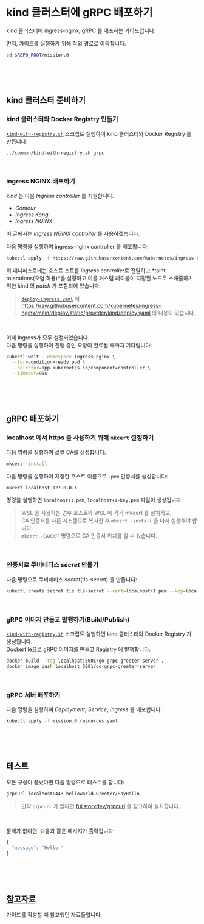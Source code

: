 # kind 클러스터에 gRPC 배포하기

kind 클러스터에 ingress-nginx, gRPC 를 배포하는 가이드입니다.  

먼저, 가이드를 실행하기 위해 작업 경로로 이동합니다:  

```bash
cd $REPO_ROOT/mission.0
```

<br/><br/><br/>

## kind 클러스터 준비하기  

### kind 클러스터와 Docker Registry 만들기  

[`kind-with-registry.sh`](./kind-with-registry.sh) 스크립트 실행하여 kind 클러스터와 Docker Registry 를 만듭니다:  

```bash
../common/kind-with-registry.sh grpc
```

<br/>

### ingress NGINX 배포하기  

*kind* 는 다음 *Ingress controller* 를 지원합니다.  
* *Contour*
* *Ingress Kong*
* *Ingress NGINX*  

이 글에서는 *Ingress NGINX controller* 를 사용하겠습니다.  

다음 명령을 실행하여 ingress-nginx controller 를 배포합니다:  

```bash
kubectl apply -f https://raw.githubusercontent.com/kubernetes/ingress-nginx/main/deploy/static/provider/kind/deploy.yaml
```

위 매니페스트에는 호스트 포트를 *ingress controller*로 전달하고 *taint tolerations(오염 허용)*을 설정하고 이를 커스텀 레이블이 지정된 노드로 스케줄하기 위한 kind 의 *patch* 가 포함되어 있습니다.  

> [`deploy-ingress.yaml`](./deploy-ingress.yaml) 에 https://raw.githubusercontent.com/kubernetes/ingress-nginx/main/deploy/static/provider/kind/deploy.yaml 의 내용이 있습니다.  

<br/>

이제 Ingress가 모두 설정되었습니다.  
다음 명령을 실행하여 진행 중인 요청이 완료될 때까지 기다립니다:  

```bash
kubectl wait --namespace ingress-nginx \
  --for=condition=ready pod \
  --selector=app.kubernetes.io/component=controller \
  --timeout=90s
```

<br/><br/><br/>

## gRPC 배포하기  

### localhost 에서 https 를 사용하기 위해 `mkcert` 설정하기  

다음 명령을 실행하여 로컬 CA를 생성합니다:  

```bash
mkcert -install
```

다음 명령을 실행하여 지정한 호스트 이름으로 `.pem` 인증서를 생성합니다:  

```bash
mkcert localhost 127.0.0.1
```

명령을 실행하면 `localhost+1.pem`, `localhost+1-key.pem` 파일이 생성됩니다.  

> WSL 을 사용하는 경우 호스트와 WSL 에 각각 mkcert 를 설치하고,  
> CA 인증서를 다른 시스템으로 복사한 후 `mkcert -install` 을 다시 실행해야 합니다.   
> `mkcert -CAROOT` 명령으로 CA 인증서 위치를 알 수 있습니다.  


<br/>

### 인증서로 쿠버네티스 *secret* 만들기  

다음 명령으로 쿠버네티스 *secret*(tls-secret) 를 만듭니다:  

```bash
kubectl create secret tls tls-secret --cert=localhost+1.pem --key=localhost+1-key.pem
```

<br/>

### gRPC 이미지 만들고 발행하기(Build/Publish)  

[`kind-with-registry.sh`](./kind-with-registry.sh) 스크립트 실행하면 kind 클러스터와 Docker Registry 가 생성됩니다.  
[Dockerfile](./Dockerfile)으로 gRPC 이미지를 만들고 Registry 에 발행합니다.    

```bash
docker build --tag localhost:5001/go-grpc-greeter-server .
docker image push localhost:5001/go-grpc-greeter-server
```

<br/>

### gRPC 서버 배포하기  

다음 명령을 실행하여 *Deployment*, *Service*, *Ingress* 를 배포합니다:  

```bash
kubectl apply -f mission.0.resources.yaml
```

<br/><br/><br/>

## 테스트  

모든 구성이 끝났다면 다음 명령으로 테스트를 합니다:  

```bash
grpcurl localhost:443 helloworld.Greeter/SayHello
```

> 만약 `grpcurl` 가 없다면 [fullstorydev/grpcurl](https://github.com/fullstorydev/grpcurl) 를 참고하여 설치합니다.  

<br/>

문제가 없다면, 다음과 같은 메시지가 출력됩니다:  

```bash
{
  "message": "Hello "
}
```

<br/><br/><br/>

## [참고자료](../references/README.md)  

가이드를 작성할 때 참고했던 자료들입니다.  
